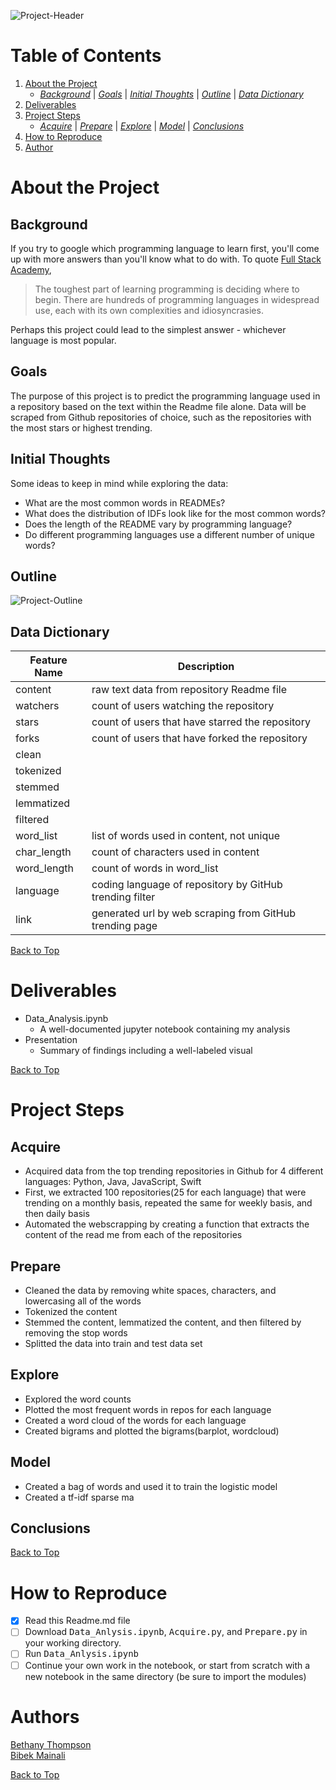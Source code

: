 ![Project-Header](https://i.pinimg.com/originals/76/f3/33/76f333fd9fd2ad9bd020b49d4bb71f31.gif)

# Table of Contents
1. [About the Project](https://github.com/ThompsonBethany01/Readme_Language_Analysis#About-the-Project)  
    - [*Background*](https://github.com/ThompsonBethany01/Readme_Language_Analysis#Background) | [*Goals*](https://github.com/ThompsonBethany01/Readme_Language_Analysis#Goals) |  [*Initial Thoughts*](https://github.com/ThompsonBethany01/Readme_Language_Analysis#Initial-Thoughts)  |  [*Outline*](https://github.com/ThompsonBethany01/Readme_Language_Analysis#Outline)  |  [*Data Dictionary*](https://github.com/ThompsonBethany01/Readme_Language_Analysis#Data-Dictionary)
2. [Deliverables](https://github.com/ThompsonBethany01/Readme_Language_Analysis#Deliverables)  
3. [Project Steps](https://github.com/ThompsonBethany01/Readme_Language_Analysis#Project-Steps)  
    - [*Acquire*](https://github.com/ThompsonBethany01/Readme_Language_Analysis#Acquire) | [*Prepare*](https://github.com/ThompsonBethany01/Readme_Language_Analysis#Prepare) | [*Explore*](https://github.com/ThompsonBethany01/Readme_Language_Analysis#Explore) | [*Model*](https://github.com/ThompsonBethany01/Readme_Language_Analysis#Model) | [*Conclusions*](https://github.com/ThompsonBethany01/Readme_Language_Analysis#Conclusions)
4. [How to Reproduce](https://github.com/ThompsonBethany01/Readme_Language_Analysis#How-to-Reproduce)  
5. [Author](https://github.com/ThompsonBethany01/Readme_Language_Analysis#Author)

# About the Project

## Background
If you try to google which programming language to learn first, you'll come up with more answers than you'll know what to do with. To quote [Full Stack Academy](https://www.fullstackacademy.com/blog/nine-best-programming-languages-to-learn),  
> The toughest part of learning programming is deciding where to begin. There are hundreds of programming languages in widespread use, each with its own 
> complexities and idiosyncrasies.   

Perhaps this project could lead to the simplest answer - whichever language is most popular.

## Goals
The purpose of this project is to predict the programming language used in a repository based on the text within the Readme file alone. Data will be scraped from Github repositories of choice, such as the repositories with the most stars or highest trending.

## Initial Thoughts
Some ideas to keep in mind while exploring the data:  
- What are the most common words in READMEs?
- What does the distribution of IDFs look like for the most common words?
- Does the length of the README vary by programming language?
- Do different programming languages use a different number of unique words?
  
## Outline

![Project-Outline](https://i.pinimg.com/originals/6c/41/af/6c41af04787b169bd7a5ee79769c5e27.png)

## Data Dictionary

| Feature Name | Description                                             |
|--------------|---------------------------------------------------------|
| content      | raw text data from repository Readme file               |
| watchers     | count of users watching the repository                  |
| stars        | count of users that have starred the repository         |
| forks        | count of users that have forked the repository          |
| clean        |                                                         |
| tokenized    |                                                         |
| stemmed      |                                                         |
| lemmatized   |                                                         |
| filtered     |                                                         |
| word_list    | list of words used in content, not unique               |
| char_length  | count of characters used in content                     |
| word_length  | count of words in word_list                             |
| language     | coding language of repository by GitHub trending filter |
| link         | generated url by web scraping from GitHub trending page |

[Back to Top](https://github.com/ThompsonBethany01/Readme_Language_Analysis#Table-of-Contents)

# Deliverables
- Data_Analysis.ipynb
  - A well-documented jupyter notebook containing my analysis
- Presentation
  - Summary of findings including a well-labeled visual

[Back to Top](https://github.com/ThompsonBethany01/Readme_Language_Analysis#Table-of-Contents)

# Project Steps
## Acquire
- Acquired data from the top trending repositories in Github for 4 different languages: Python, Java, JavaScript, Swift
- First, we extracted 100 repositories(25 for each language) that were trending on a monthly basis, repeated the same for weekly basis, and then daily basis
- Automated the webscrapping by creating a function that extracts the content of the read me from each of the repositories 
## Prepare
- Cleaned the data by removing white spaces, characters, and lowercasing all of the words
- Tokenized the content
- Stemmed the content, lemmatized the content, and then filtered by removing the stop words
- Splitted the data into train and test data set

## Explore
- Explored the word counts
- Plotted the  most frequent words in repos for each language
- Created a word cloud of the words for each language
- Created bigrams and plotted the bigrams(barplot, wordcloud)
## Model
- Created a bag of words and used it to train the logistic model 
- Created a tf-idf sparse ma
## Conclusions

[Back to Top](https://github.com/ThompsonBethany01/Readme_Language_Analysis#Table-of-Contents)

# How to Reproduce
- [X] Read this Readme.md file
- [ ] Download <kbd>Data_Anlysis.ipynb</kbd>, <kbd>Acquire.py</kbd>, and <kbd>Prepare.py</kbd> in your working directory.
- [ ] Run <kbd>Data_Anlysis.ipynb</kbd>
- [ ] Continue your own work in the notebook, or start from scratch with a new notebook in the same directory (be sure to import the modules)

# Authors
[Bethany Thompson](https://github.com/ThompsonBethany01)  
[Bibek Mainali](https://github.com/MainaliB)

[Back to Top](https://github.com/ThompsonBethany01/Readme_Language_Analysis#Table-of-Contents)
